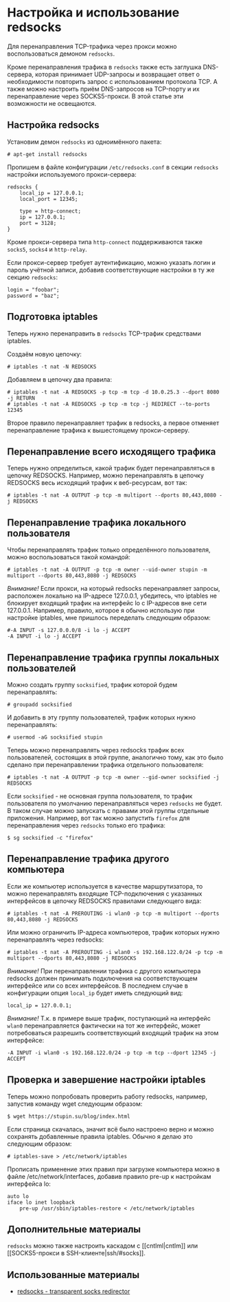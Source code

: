 Настройка и использование redsocks
==================================

Для перенаправления TCP-трафика через прокси можно воспользоваться демоном `redsocks`.

Кроме перенаправления трафика в `redsocks` также есть заглушка DNS-сервера, которая принимает UDP-запросы и возвращает ответ о необходимости повторить запрос с использованием протокола TCP. А также можно настроить приём DNS-запросов на TCP-порту и их перенаправление через SOCKS5-прокси. В этой статье эти возможности не освещаются.

Настройка redsocks
------------------

Установим демон `redsocks` из одноимённого пакета:

    # apt-get install redsocks

Пропишем в файле конфигурации `/etc/redsocks.conf` в секции `redsocks` настройки используемого прокси-сервера:

    redsocks {
        local_ip = 127.0.0.1;
        local_port = 12345;

        type = http-connect;
        ip = 127.0.0.1;
        port = 3128;
    }

Кроме прокси-сервера типа `http-connect` поддерживаются также `socks5`, `socks4` и `http-relay`.

Если прокси-сервер требует аутентификацию, можно указать логин и пароль учётной записи, добавив соответствующие настройки в ту же секцию `redsocks`:

    login = "foobar";
    password = "baz";

Подготовка iptables
-------------------

Теперь нужно перенаправить в `redsocks` TCP-трафик средствами iptables.

Создаём новую цепочку:

    # iptables -t nat -N REDSOCKS

Добавляем в цепочку два правила:

    # iptables -t nat -A REDSOCKS -p tcp -m tcp -d 10.0.25.3 --dport 8080 -j RETURN
    # iptables -t nat -A REDSOCKS -p tcp -m tcp -j REDIRECT --to-ports 12345

Второе правило перенаправляет трафик в redsocks, а первое отменяет перенаправление трафика к вышестоящему прокси-серверу.

Перенаправление всего исходящего трафика
----------------------------------------

Теперь нужно определиться, какой трафик будет перенаправляться в цепочку REDSOCKS. Например, можно перенаправлять в цепочку REDSOCKS весь исходящий трафик к веб-ресурсам, вот так:

    # iptables -t nat -A OUTPUT -p tcp -m multiport --dports 80,443,8080 -j REDSOCKS

Перенаправление трафика локального пользователя
-----------------------------------------------

Чтобы перенаправлять трафик только определённого пользователя, можно воспользоваться такой командой:

    # iptables -t nat -A OUTPUT -p tcp -m owner --uid-owner stupin -m multiport --dports 80,443,8080 -j REDSOCKS

*Внимание!* Если прокси, на который redsocks перенаправляет запросы, расположен локально на IP-адресе 127.0.0.1, убедитесь, что iptables не блокирует входящий трафик на интерфейс lo с IP-адресов вне сети 127.0.0.1. Например, правило, которое я обычно использую при настройке iptables, мне пришлось переделать следующим образом:

    #-A INPUT -s 127.0.0.0/8 -i lo -j ACCEPT
    -A INPUT -i lo -j ACCEPT

Перенаправление трафика группы локальных пользователей
------------------------------------------------------

Можно создать группу `socksified`, трафик которой будем перенаправлять:

    # groupadd socksified

И добавить в эту группу пользователей, трафик которых нужно перенаправлять:

    # usermod -aG socksified stupin

Теперь можно перенаправлять через redsocks трафик всех пользователей, состоящих в этой группе, аналогично тому, как это было сделано при перенаправлении трафика отдельного пользователя:

    # iptables -t nat -A OUTPUT -p tcp -m owner --gid-owner socksified -j REDSOCKS

Если `socksified` - не основная группа пользователя, то трафик пользователя по умолчанию перенаправляться через `redsocks` не будет. В таком случае можно запускать с правами этой группы отдельные приложения. Например, вот так можно запустить `firefox` для перенаправления через `redsocks` только его трафика:

    $ sg socksified -c "firefox"

Перенаправление трафика другого компьютера
------------------------------------------

Если же компьютер используется в качестве маршрутизатора, то можно перенаправлять входящие TCP-подключения с указанных интерфейсов в цепочку REDSOCKS правилами следующего вида:

    # iptables -t nat -A PREROUTING -i wlan0 -p tcp -m multiport --dports 80,443,8080 -j REDSOCKS

Или можно ограничить IP-адреса компьютеров, трафик которых нужно перенаправлять через redsocks:

    # iptables -t nat -A PREROUTING -i wlan0 -s 192.168.122.0/24 -p tcp -m multiport --dports 80,443,8080 -j REDSOCKS

*Внимание!* При перенаправлении трафика с другого компьютера redsocks должен принимать подключения на соответствующем интерфейсе или со всех интерфейсов. В последнем случае в конфигурации опция `local_ip` будет иметь следующий вид:

    local_ip = 127.0.0.1;

*Внимание!* Т.к. в примере выше трафик, поступающий на интерфейс `wlan0` перенаправляется фактически на тот же интерфейс, может потребоваться разрешить соответствующий входящий трафик на этом интерфейсе:

    -A INPUT -i wlan0 -s 192.168.122.0/24 -p tcp -m tcp --dport 12345 -j ACCEPT

Проверка и завершение настройки iptables
----------------------------------------

Теперь можно попробовать проверить работу redsocks, например, запустив команду wget следующим образом:

    $ wget https://stupin.su/blog/index.html

Если страница скачалась, значит всё было настроено верно и можно сохранять добавленные правила iptables. Обычно я делаю это следующим образом:

    # iptables-save > /etc/network/iptables

Прописать применение этих правил при загрузке компьютера можно в файле /etc/network/interfaces, добавив правило pre-up к настройкам интерфейса lo:

    auto lo
    iface lo inet loopback
        pre-up /usr/sbin/iptables-restore < /etc/network/iptables

Дополнительные материалы
------------------------

`redsocks` можно также настроить каскадом с [[cntlml|cntlm]] или [[SOCKS5-прокси в SSH-клиенте|ssh/#socks]].

Использованные материалы
------------------------

* [redsocks - transparent socks redirector](http://darkk.net.ru/redsocks/)
